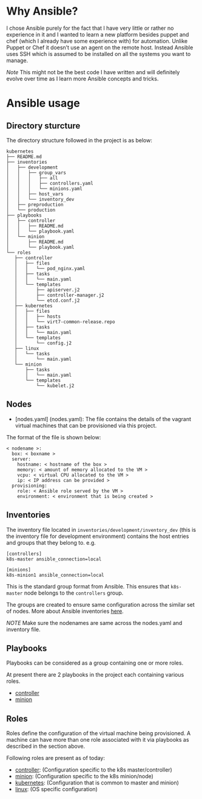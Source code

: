 # Why Ansible?

I chose Ansible purely for the fact that I have very little or rather no experience in it and I wanted to learn a new platform besides puppet and chef (which I already have some experience with) for automation. Unlike Puppet or Chef it doesn’t use an agent on the remote host. Instead Ansible uses SSH which is assumed to be installed on all the systems you want to manage.

*Note* This might not be the best code I have written and will definitely evolve over time as I learn more Ansible concepts and tricks.

# Ansible usage

## Directory sturcture

The directory structure followed in the project is as below:

```
kubernetes
├── README.md
├── inventories
│   ├── development
│   │   ├── group_vars
│   │   │   ├── all
│   │   │   ├── controllers.yaml
│   │   │   └── minions.yaml
│   │   ├── host_vars
│   │   └── inventory_dev
│   ├── preproduction
│   └── production
├── playbooks
│   ├── controller
│   │   ├── README.md
│   │   └── playbook.yaml
│   └── minion
│       ├── README.md
│       └── playbook.yaml
└── roles
   ├── controller
   │   ├── files
   │   │   └── pod_nginx.yaml
   │   ├── tasks
   │   │   └── main.yaml
   │   └── templates
   │       ├── apiserver.j2
   │       ├── controller-manager.j2
   │       └── etcd.conf.j2
   ├── kubernetes
   │   ├── files
   │   │   ├── hosts
   │   │   └── virt7-common-release.repo
   │   ├── tasks
   │   │   └── main.yaml
   │   └── templates
   │       └── config.j2
   ├── linux
   │   └── tasks
   │       └── main.yaml
   └── minion
       ├── tasks
       │   └── main.yaml
       └── templates
           └── kubelet.j2
```

## Nodes

 - [nodes.yaml] (nodes.yaml): The file contains the details of the vagrant virtual machines that can be provisioned via this project.

The format of the file is shown below:

```
< nodename >:
  box: < boxname >
  server:
    hostname: < hostname of the box >
    memory: < amount of memory allocated to the VM >
    vcpu: < virtual CPU allocated to the VM >
    ip: < IP address can be provided >
  provisioning:
    role: < Ansible role served by the VM >
    environment: < environment that is being created >
```

## Inventories

The inventory file located in `inventories/development/inventory_dev` (this is the inventory file for development environment) contains the host entries and groups that they belong to. e.g.

```
[controllers]
k8s-master ansible_connection=local

[minions]
k8s-minion1 ansible_connection=local
```

This is the standard group format from Ansible. This ensures that `k8s-master` node belongs to the `controllers` group.

The groups are created to ensure same configuration across the similar set of nodes. More about Ansible inventories [here](http://docs.ansible.com/ansible/intro_inventory.html).

*NOTE* Make sure the nodenames are same across the nodes.yaml and inventory file.

## Playbooks

Playbooks can be considered as a group containing one or more roles.

At present there are 2 playbooks in the project each containing various roles.
- [controller](playbooks/controller/playbook.yaml)
- [minion](playbooks/minion/playbook.yaml)

## Roles

Roles define the configuration of the virtual machine being provisioned. A machine can have more than one role associated with it via playbooks as described in the section above.

Following roles are present as of today:

- [controller](roles/controller): (Configuration specific to the k8s master/controller)
- [minion](roles/minion): (Configuration specific to the k8s minion/node)
- [kubernetes](roles/kubernetes): (Configuration that is common to master and minion)
- [linux](roles/linux): (OS specific configuration)
